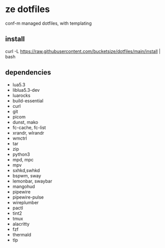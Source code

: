 # ze dotfiles
conf-m managed dotfiles, with templating

## install
curl -L https://raw.githubusercontent.com/bucketsize/dotfiles/main/install | bash

## dependencies
- lua5.3
- liblua5.3-dev
- luarocks
- build-essential
- curl
- git
- picom
- dunst, mako
- fc-cache, fc-list
- xrandr, wlrandr
- wmctrl
- tar
- zip
- python3
- mpd, mpc
- mpv
- sxhkd,swhkd
- bspwm, sway
- lemonbar, swaybar
- mangohud
- pipewire
- pipewire-pulse
- wireplumber
- pactl
- tint2
- tmux
- alacritty
- fzf
- thermald
- tlp

